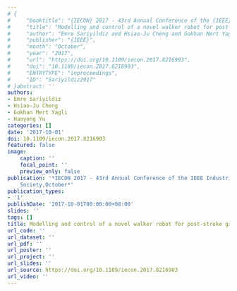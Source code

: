 ```yaml
---
# {
#     "booktitle": "{IECON} 2017 - 43rd Annual Conference of the {IEEE} Industrial Electronics Society",
#     "title": "Modelling and control of a novel walker robot for post-stroke gait rehabilitation",
#     "author": "Emre Sariyildiz and Hsiao-Ju Cheng and Gokhan Mert Yagli and Haoyong Yu",
#     "publisher": "{IEEE}",
#     "month": "October",
#     "year": "2017",
#     "url": "https://doi.org/10.1109/iecon.2017.8216903",
#     "doi": "10.1109/iecon.2017.8216903",
#     "ENTRYTYPE": "inproceedings",
#     "ID": "Sariyildiz2017"
# }abstract: ''
authors:
- Emre Sariyildiz
- Hsiao-Ju Cheng
- Gokhan Mert Yagli
- Haoyong Yu
categories: []
date: '2017-10-01'
doi: 10.1109/iecon.2017.8216903
featured: false
image:
    caption: ''
    focal_point: ''
    preview_only: false
publication: '*IECON 2017 - 43rd Annual Conference of the IEEE Industrial Electronics
    Society,October*'
publication_types:
- '1'
publishDate: '2017-10-01T00:00:00+08:00'
slides: ''
tags: []
title: Modelling and control of a novel walker robot for post-stroke gait rehabilitation
url_code: ''
url_dataset: ''
url_pdf: ''
url_poster: ''
url_project: ''
url_slides: ''
url_source: https://doi.org/10.1109/iecon.2017.8216903
url_video: ''
---
```

